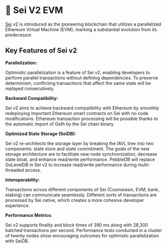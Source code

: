 # 🔴 Sei V2 EVM

[Sei](https://www.sei.io/) v2 is introduced as the pioneering blockchain that utilizes a parallelized Ethereum Virtual Machine (EVM), marking a substantial evolution from its predecessor.

## Key Features of Sei v2

**Parallelization:**

Optimistic parallelization is a feature of Sei v2, enabling developers to perform parallel transactions without defining dependencies. To preserve determinism, conflicting transactions that affect the same state will be replayed consecutively.

**Backward Compatibility:**

Sei v2 aims to achieve backward compatibility with Ethereum by smoothly redeploying important Ethereum smart contracts on Sei with no code modifications. Ethereum transaction processing will be possible thanks to the automatic import of Geth by the Sei chain binary.

**Optimized State Storage (SeiDB):**

Sei v2 re-architects the storage layer by breaking the IAVL tree into two components: state store and state commitment. The goals of the new storage architecture are to facilitate new node synchronization, decrease state bloat, and enhance read/write performance. PebbleDB will replace GoLevelDB in Sei v2 to increase read/write performance during multi-threaded access.

**Interoperability:**

Transactions across different components of Sei (Cosmwasm, EVM, bank, staking) can communicate seamlessly. Different sorts of transactions are processed by Sei native, which creates a more cohesive developer experience.

**Performance Metrics:**

Sei v2 supports finality and block times of 390 ms along with 28,300 batched transactions per second. Performance tests conducted in a cluster of twenty nodes show encouraging outcomes for optimistic parallelization with SeiDB.

